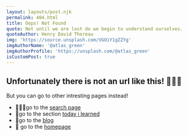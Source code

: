 ```yaml
---
layout: layouts/post.njk
permalink: 404.html
title: Oops! Not Found
quote: Not until we are lost do we begin to understand ourselves.
quoteAuthor: Henry David Thoreau
img: 'https://source.unsplash.com/VGOiY1gZZYg'
imgAuthorName: '@atlas_green'
imgAuthorProfile: 'https://unsplash.com/@atlas_green'
isCustomPost: true
---
```


## Unfortunately there is not an url like this! 🤷🏻‍♀️

But you can go to other intresting pages instead!

- 🕵🏻‍♀️go to the [search page](/search)
- 📕go to the section [today i learned](/til)
- 📘go to the [blog](/blog)
- 🏡 go to the [homepage](/)
